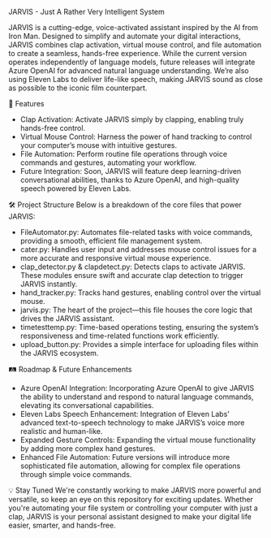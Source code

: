 JARVIS - Just A Rather Very Intelligent System


JARVIS is a cutting-edge, voice-activated assistant inspired by the AI from Iron Man. Designed to simplify and automate your digital interactions, JARVIS combines clap activation, virtual mouse control, and file automation to create a seamless, hands-free experience. While the current version operates independently of language models, future releases will integrate Azure OpenAI for advanced natural language 
understanding. We’re also using Eleven Labs to deliver life-like speech, making JARVIS sound as close as possible to the iconic film counterpart.

🚀 Features
- Clap Activation: Activate JARVIS simply by clapping, enabling truly hands-free control.
- Virtual Mouse Control: Harness the power of hand tracking to control your computer’s mouse with intuitive gestures.
- File Automation: Perform routine file operations through voice commands and gestures, automating your workflow.
- Future Integration: Soon, JARVIS will feature deep learning-driven conversational abilities, thanks to Azure OpenAI, and high-quality speech powered by Eleven Labs.

🛠️ Project Structure
Below is a breakdown of the core files that power JARVIS:

- FileAutomator.py: Automates file-related tasks with voice commands, providing a smooth, efficient file management system.
- cater.py: Handles user input and addresses mouse control issues for a more accurate and responsive virtual mouse experience.
- clap_detector.py & clapdetect.py: Detects claps to activate JARVIS. These modules ensure swift and accurate clap detection to trigger JARVIS instantly.
- hand_tracker.py: Tracks hand gestures, enabling control over the virtual mouse.
- jarvis.py: The heart of the project—this file houses the core logic that drives the JARVIS assistant.
- timetesttemp.py: Time-based operations testing, ensuring the system’s responsiveness and time-related functions work efficiently.
- upload_button.py: Provides a simple interface for uploading files within the JARVIS ecosystem.

🛤️ Roadmap & Future Enhancements
- Azure OpenAI Integration: Incorporating Azure OpenAI to give JARVIS the ability to understand and respond to natural language commands, elevating its conversational capabilities.
- Eleven Labs Speech Enhancement: Integration of Eleven Labs’ advanced text-to-speech technology to make JARVIS’s voice more realistic and human-like.
- Expanded Gesture Controls: Expanding the virtual mouse functionality by adding more complex hand gestures.
- Enhanced File Automation: Future versions will introduce more sophisticated file automation, allowing for complex file operations through simple voice commands.

💡 Stay Tuned
We're constantly working to make JARVIS more powerful and versatile, so keep an eye on this repository for exciting updates. Whether you're automating your file system or controlling your computer with just a clap, JARVIS is your personal assistant designed to make your digital life easier, smarter, and hands-free.
